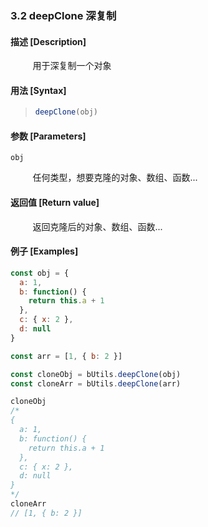 ### 3.2 deepClone 深复制

#### 描述 [Description]

&nbsp;&nbsp;&nbsp;&nbsp;&nbsp;&nbsp;&nbsp;&nbsp; 用于深复制一个对象

#### 用法 [Syntax]

> ```js
> deepClone(obj)
> ```

#### 参数 [Parameters]

`obj`

&nbsp;&nbsp;&nbsp;&nbsp;&nbsp;&nbsp;&nbsp;&nbsp; 任何类型，想要克隆的对象、数组、函数...

#### 返回值 [Return value]

&nbsp;&nbsp;&nbsp;&nbsp;&nbsp;&nbsp;&nbsp;&nbsp; 返回克隆后的对象、数组、函数...

#### 例子 [Examples]

```js
const obj = {
  a: 1,
  b: function() {
    return this.a + 1
  },
  c: { x: 2 },
  d: null
}

const arr = [1, { b: 2 }]

const cloneObj = bUtils.deepClone(obj)
const cloneArr = bUtils.deepClone(arr)

cloneObj
/*
{
  a: 1,
  b: function() {
    return this.a + 1
  },
  c: { x: 2 },
  d: null
}
*/
cloneArr
// [1, { b: 2 }]
```